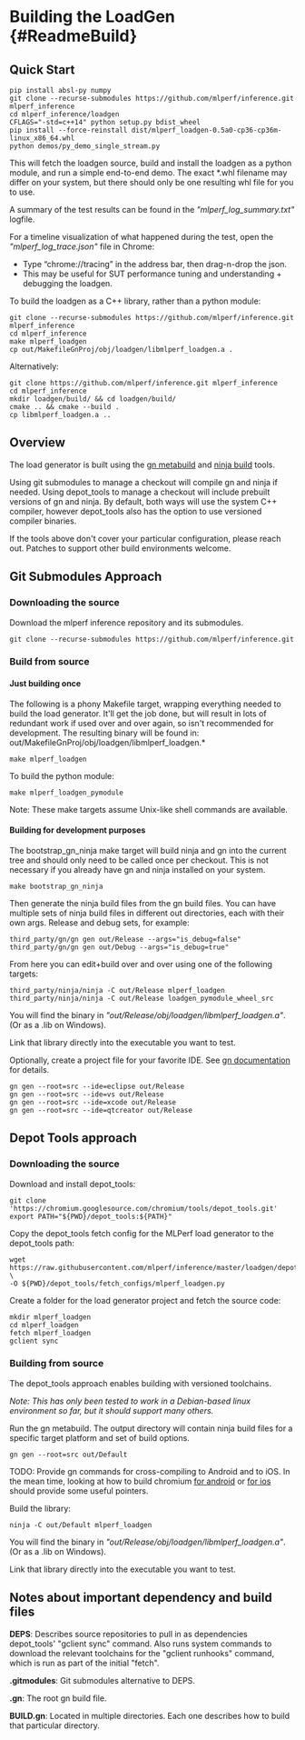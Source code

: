 # Building the LoadGen {#ReadmeBuild}

## Quick Start

    pip install absl-py numpy
    git clone --recurse-submodules https://github.com/mlperf/inference.git mlperf_inference
    cd mlperf_inference/loadgen
    CFLAGS="-std=c++14" python setup.py bdist_wheel
    pip install --force-reinstall dist/mlperf_loadgen-0.5a0-cp36-cp36m-linux_x86_64.whl
    python demos/py_demo_single_stream.py

This will fetch the loadgen source, build and install the loadgen as a python module, and run a simple end-to-end demo. The exact *.whl filename may differ on your system, but there should only be one resulting whl file for you to use.

A summary of the test results can be found in the *"mlperf_log_summary.txt"* logfile.

For a timeline visualization of what happened during the test, open the *"mlperf_log_trace.json"* file in Chrome:
* Type “chrome://tracing” in the address bar, then drag-n-drop the json.
* This may be useful for SUT performance tuning and understanding + debugging the loadgen.

To build the loadgen as a C++ library, rather than a python module:

    git clone --recurse-submodules https://github.com/mlperf/inference.git mlperf_inference
    cd mlperf_inference
    make mlperf_loadgen
    cp out/MakefileGnProj/obj/loadgen/libmlperf_loadgen.a .

Alternatively:

    git clone https://github.com/mlperf/inference.git mlperf_inference
    cd mlperf_inference
    mkdir loadgen/build/ && cd loadgen/build/
    cmake .. && cmake --build .
    cp libmlperf_loadgen.a ..

## Overview

The load generator is built using the
[gn metabuild](https://gn.googlesource.com/gn/+/master)
and [ninja build](https://ninja-build.org/) tools.

Using git submodules to manage a checkout will compile gn and ninja if needed.
Using depot\_tools to manage a checkout will include prebuilt versions of gn and ninja.
By default, both ways will use the system C++ compiler, however depot\_tools also
has the option to use versioned compiler binaries.

If the tools above don't cover your particular configuration, please reach out.
Patches to support other build environments welcome.

## Git Submodules Approach

### Downloading the source

Download the mlperf inference repository and its submodules.

    git clone --recurse-submodules https://github.com/mlperf/inference.git

### Build from source

#### Just building once

The following is a phony Makefile target, wrapping everything needed to build
the load generator. It'll get the job done, but will result in lots of redundant
work if used over and over again, so isn't recommended for development.
The resulting binary will be found in: out/MakefileGnProj/obj/loadgen/libmlperf\_loadgen.*

    make mlperf_loadgen

To build the python module:

    make mlperf_loadgen_pymodule

Note: These make targets assume Unix-like shell commands are available.

#### Building for development purposes

The bootstrap\_gn\_ninja make target will build ninja and gn into the current
tree and should only need to be called once per checkout.
This is not necessary if you already have gn and ninja installed on your
system.

    make bootstrap_gn_ninja

Then generate the ninja build files from the gn build files.
You can have multiple sets of ninja build files in different out directories,
each with their own args. Release and debug sets, for example:

    third_party/gn/gn gen out/Release --args="is_debug=false"
    third_party/gn/gn gen out/Debug --args="is_debug=true"

From here you can edit+build over and over using one of the following targets:

    third_party/ninja/ninja -C out/Release mlperf_loadgen
    third_party/ninja/ninja -C out/Release loadgen_pymodule_wheel_src

You will find the binary in *"out/Release/obj/loadgen/libmlperf\_loadgen.a"*. (Or as a .lib on Windows).

Link that library directly into the executable you want to test.

Optionally, create a project file for your favorite IDE.
See [gn documentation](https://gn.googlesource.com/gn/+/master/docs/reference.md#ide-options) for details.

    gn gen --root=src --ide=eclipse out/Release
    gn gen --root=src --ide=vs out/Release
    gn gen --root=src --ide=xcode out/Release
    gn gen --root=src --ide=qtcreator out/Release

## Depot Tools approach

### Downloading the source

Download and install depot\_tools:

    git clone 'https://chromium.googlesource.com/chromium/tools/depot_tools.git'
    export PATH="${PWD}/depot_tools:${PATH}"

Copy the depot\_tools fetch config for the MLPerf load generator to the
depot\_tools path:

    wget https://raw.githubusercontent.com/mlperf/inference/master/loadgen/depot_tools/fetch_configs/mlperf_loadgen.py \
    -O ${PWD}/depot_tools/fetch_configs/mlperf_loadgen.py

Create a folder for the load generator project and fetch the source code:

    mkdir mlperf_loadgen
    cd mlperf_loadgen
    fetch mlperf_loadgen
    gclient sync

### Building from source

The depot\_tools approach enables building with versioned toolchains.

<i>Note: This has only been tested to work in a Debian-based linux environment so
far, but it should support many others.</i>

Run the gn metabuild. The output directory will contain ninja build files for a
specific target platform and set of build options.

    gn gen --root=src out/Default

TODO: Provide gn commands for cross-compiling to Android and to iOS. In the mean
time, looking at how to build chromium
[for android](https://chromium.googlesource.com/chromium/src/+/master/docs/android_build_instructions.md)
or [for ios](https://chromium.googlesource.com/chromium/src/+/HEAD/docs/ios/build_instructions.md)
should provide some useful pointers.

Build the library:

    ninja -C out/Default mlperf_loadgen

You will find the binary in *"out/Release/obj/loadgen/libmlperf\_loadgen.a"*. (Or as a .lib on Windows).

Link that library directly into the executable you want to test.

## Notes about important dependency and build files

**DEPS**: Describes source repositories to pull in as dependencies depot\_tools'
"gclient sync" command. Also runs system commands to download the relevant toolchains
for the "gclient runhooks" command, which is run as part of the initial "fetch".

**.gitmodules**: Git submodules alternative to DEPS.

**.gn**: The root gn build file.

**BUILD.gn**: Located in multiple directories. Each one describes how to build
that particular directory.
